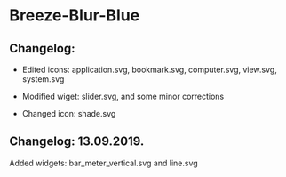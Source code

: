 # Breeze-Blur-Blue

Changelog:
----------

- Edited icons: application.svg, bookmark.svg, computer.svg, view.svg, system.svg
- Modified wiget: slider.svg, and some minor corrections

- Changed icon: shade.svg

Changelog: 13.09.2019.
----------------------

Added widgets: bar_meter_vertical.svg and line.svg


